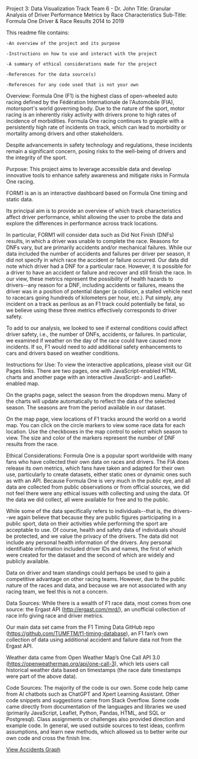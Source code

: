 Project 3: Data Visualization Track
Team 6 - Dr. John
Title: Granular Analysis of Driver Performance Metrics by Race Characteristics
Sub-Title: Formula One Driver & Race Results 2014 to 2019

This readme file contains:

    -An overview of the project and its purpose

    -Instructions on how to use and interact with the project

    -A summary of ethical considerations made for the project

    -References for the data source(s)

    -References for any code used that is not your own

Overview:
Formula One (F1) is the highest class of open-wheeled auto racing defined by the Fédération Internationale de l'Automobile (FIA), motorsport's world governing body. Due to the nature of the sport, motor racing is an inherently risky activity with drivers prone to high rates of incidence of morbidities. Formula One racing continues to grapple with a persistently high rate of incidents on track, which can lead to morbidity or mortality among drivers and other stakeholders. 

Despite advancements in safety technology and regulations, these incidents remain a significant concern, posing risks to the well-being of drivers and the integrity of the sport.

Purpose:
This project aims to leverage accessible data and develop innovative tools to enhance safety awareness and mitigate risks in Formula One racing.

FORM1 is an is an interactive dashboard based on Formula One timing and static data. 

Its principal aim is to provide an overview of which track characteristics affect driver performance, whilst allowing the user to probe the data and explore the differences in performance across track locations.

In particular, FORM1 will consider data such as Did Not Finish (DNFs) results, in which a driver was unable to complete the race. Reasons for DNFs vary, but are primarily accidents and/or mechanical failures. While our data included the number of accidents and failures per driver per season, it did not specify in which race the accident or failure occurred. Our data did note which driver had a DNF for a particular race. However, it is possible for a driver to have an accident or failure and recover and still finish the race. In our view, these metrics represent the possibility of health hazards to drivers--any reason for a DNF, including accidents or failures, means the driver was in a position of potential danger (a collision, a stalled vehicle next to racecars going hundreds of kilometers per hour, etc.). Put simply, any incident on a track as perilous as an F1 track could potentially be fatal, so we believe using these three metrics effectively corresponds to driver safety.

To add to our analysis, we looked to see if external conditions could affect driver safety, i.e., the number of DNFs, accidents, or failures. In particular, we examined if weather on the day of the race could have caused more incidents. If so, F1 would need to add additional safety enhancements to cars and drivers based on weather conditions.

Instructions for Use:
To view the interactive applications, please visit our Git Pages links. There are two pages, one with JavaScript-enabled HTML charts and another page with an interactive JavaScript- and Leaflet-enabled map.

On the graphs page, select the season from the dropdown menu. Many of the charts will update automatically to reflect the data of the selected season. The seasons are from the period available in our dataset.

On the map page, view locations of F1 tracks around the world on a world map. You can click on the circle markers to view some race data for each location. Use the checkboxes in the map control to select which season to view. The size and color of the markers represent the number of DNF results from the race.

Ethical Considerations:
Formula One is a popular sport worldwide with many fans who have collected their own data on races and drivers. The FIA does release its own metrics, which fans have taken and adapted for their own use, particularly to create datasets, either static ones or dynamic ones such as with an API. Because Formula One is very much in the public eye, and all data are collected from public observations or from official sources, we did not feel there were any ethical issues with collecting and using the data. Of the data we did collect, all were available for free and to the public.

While some of the data specifically refers to individuals--that is, the drivers--we again believe that because they are public figures participating in a public sport, data on their activities while performing the sport are acceptable to use. Of course, health and safety data of individuals should be protected, and we value the privacy of the drivers. The data did not include any personal health information of the drivers. Any personal identifiable information included driver IDs and names, the first of which were created for the dataset and the second of which are widely and publicly available.

Data on driver and team standings could perhaps be used to gain a competitive advantage on other racing teams. However, due to the public nature of the races and data, and because we are not associated with any racing team, we feel this is not a concern.

Data Sources:
While there is a wealth of F1 race data, most comes from one source: the Ergast API (http://ergast.com/mrd/), an unofficial collection of race info giving race and driver metrics.

Our main data set came from the F1 Timing Data GitHub repo (https://github.com/TUMFTM/f1-timing-database), an F1 fan’s own collection of data using additional accident and failure data not from the Ergast API.

Weather data came from Open Weather Map’s One Call API 3.0 (https://openweathermap.org/api/one-call-3), which lets users call historical weather data based on timestamps (the race date timestamps were part of the above data).

Code Sources:
The majority of the code is our own. Some code help came from AI chatbots such as ChatGPT and Xpert Learning Assistant. Other code snippets and suggestions came from Stack Overflow. Some code came directly from documentation of the languages and libraries we used (primarily JavaScript, Leaflet, Python, Pandas, HTML, and SQL or Postgresql). Class assignments or challenges also provided direction and example code. In general, we used outside sources to test ideas, confirm assumptions, and learn new methods, which allowed us to better write our own code and cross the finish line.


[View Accidents Graph](accidents_index.html)


